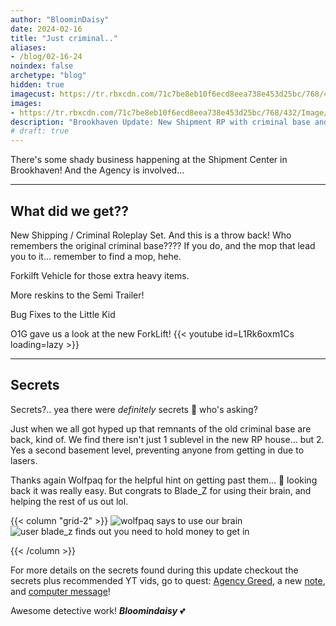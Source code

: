 ```yaml
---
author: "BloominDaisy"
date: 2024-02-16
title: "Just criminal.."
aliases:
- /blog/02-16-24
noindex: false
archetype: "blog"
hidden: true
imagecust: https://tr.rbxcdn.com/71c7be8eb10f6ecd8eea738e453d25bc/768/432/Image/Png
images:
- https://tr.rbxcdn.com/71c7be8eb10f6ecd8eea738e453d25bc/768/432/Image/Png
description: "Brookhaven Update: New Shipment RP with criminal base and secrets!"
# draft: true
---
```


There's some shady business happening at the Shipment Center in Brookhaven! And the Agency is involved...

---

## What did we get??

New Shipping / Criminal Roleplay Set. And this is a throw back! Who remembers the original criminal base???? If you do, and the mop that lead you to it... remember to find a mop, hehe.

Forkilft Vehicle for those extra heavy items.

More reskins to the Semi Trailer!

Bug Fixes to the Little Kid

O1G gave us a look at the new ForkLift!
{{< youtube id=L1Rk6oxm1Cs loading=lazy >}}

---


## Secrets

Secrets?.. yea there were _definitely_ secrets 👀 who's asking?

Just when we all got hyped up that remnants of the old criminal base are back, kind of. We find there isn't just 1 sublevel in the new RP house... but 2. Yes a second basement level, preventing anyone from getting in due to lasers. 

Thanks again Wolfpaq for the helpful hint on getting past them... 🤣 looking back it was really easy. But congrats to Blade_Z for using their brain, and helping the rest of us out lol.

{{< column "grid-2" >}}
![wolfpaq says to use our brain](/images/bh/wolfpaq_use_brain.jpg)
![user blade_z finds out you need to hold money to get in](/images/bh/blade_z.jpg)

{{< /column >}}

For more details on the secrets found during this update checkout the secrets plus recommended YT vids, go to quest: [Agency Greed](/lore/quests/agency_greed), a new [note](/casebook/notes/marcus/), and [computer message](/casebook/computer/agency/#money-is-everything)!


Awesome detective work! 
_**Bloomindaisy**_ <span class="nowrap"><span class="emojify">💕</span>